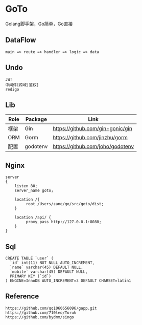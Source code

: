 # GoTo

Golang脚手架，Go简单，Go直接

## DataFlow

```
main => route => handler => logic => data
```

## Undo

```
JWT
中间件[跨域|鉴权]
redigo
```

## Lib

|   Role   |   Package   |   Link   |
| ---- | ---- | ---- |
|   框架   |   Gin   |   https://github.com/gin-gonic/gin   |
|   ORM   |   Gorm   |   https://github.com/jinzhu/gorm   |
|   配置   |   godotenv   |   https://github.com/joho/godotenv   |


## Nginx

```
server
{
    listen 80;
    server_name goto;

    location /{
         root /Users/zane/go/src/goto/dist;
    }
    
    location /api/ {
         proxy_pass http://127.0.0.1:8080;
    }
}
```


## Sql

```
CREATE TABLE `user` (
  `id` int(11) NOT NULL AUTO_INCREMENT,
  `name` varchar(45) DEFAULT NULL,
  `mobile` varchar(45) DEFAULT NULL,
  PRIMARY KEY (`id`)
) ENGINE=InnoDB AUTO_INCREMENT=3 DEFAULT CHARSET=latin1
```


## Reference

```
https://github.com/qq1060656096/gapp.git
https://github.com/710leo/Toruk
https://github.com/bydmm/singo
```

